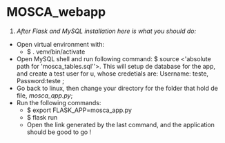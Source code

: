 # MOSCA_webapp

1. *After Flask and MySQL installation here is what you should do:*
  - Open virtual environment with: 
    - $ . venv/bin/activate
  - Open MySQL shell and run following command: $ source <'absolute path for 'mosca_tables.sql''>. This will setup de database for the app, and create a test user for u, whose credetials are: Username: teste, Password:teste ;
  - Go back to linux, then change your directory for the folder that hold de file, *mosca_app.py*;
  - Run the following commands:
    - $ export FLASK_APP=mosca_app.py
    - $ flask run
    - Open the link generated by the last command, and the application should be good to go !

